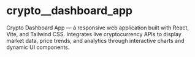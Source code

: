 # crypto__dashboard_app
Crypto Dashboard App — a responsive web application built with React, Vite, and Tailwind CSS. Integrates live cryptocurrency APIs to display market data, price trends, and analytics through interactive charts and dynamic UI components.
